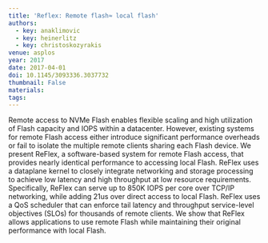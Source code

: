 ```yaml
---
title: 'Reflex: Remote flash≈ local flash'
authors:
  - key: anaklimovic
  - key: heinerlitz
  - key: christoskozyrakis
venue: asplos
year: 2017
date: 2017-04-01
doi: 10.1145/3093336.3037732
thumbnail: False
materials:
tags:
---
```

Remote access to NVMe Flash enables flexible scaling and high utilization of Flash capacity and IOPS within a datacenter. However, existing systems for remote Flash access either introduce significant performance overheads or fail to isolate the multiple remote clients sharing each Flash device. We present ReFlex, a software-based system for remote Flash access, that provides nearly identical performance to accessing local Flash. ReFlex uses a dataplane kernel to closely integrate networking and storage processing to achieve low latency and high throughput at low resource requirements. Specifically, ReFlex can serve up to 850K IOPS per core over TCP/IP networking, while adding 21us over direct access to local Flash. ReFlex uses a QoS scheduler that can enforce tail latency and throughput service-level objectives (SLOs) for thousands of remote clients. We show that ReFlex allows applications to use remote Flash while maintaining their original performance with local Flash.